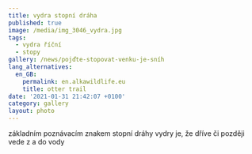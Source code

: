```yaml
---
title: vydra stopní dráha
published: true
image: /media/img_3046_vydra.jpg
tags:
  - vydra říční
  - stopy
gallery: /news/pojďte-stopovat-venku-je-sníh
lang_alternatives:
  en_GB:
    permalink: en.alkawildlife.eu
    title: otter trail
date: '2021-01-31 21:42:07 +0100'
category: gallery
layout: photo
---
```

základním poznávacím znakem stopní dráhy vydry je, že dříve či později vede z a do vody
